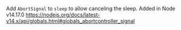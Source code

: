 Add `AbortSignal` to `sleep` to allow canceling the sleep. Added in Node v14.17.0
https://nodejs.org/docs/latest-v14.x/api/globals.html#globals_abortcontroller_signal